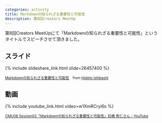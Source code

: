 ```yaml
---
categories: activity
title: Markdownの知られざる重要性と可能性
description: 第8回Creators MeetUp
---
```


第8回Creators MeetUpにて「Markdownの知られざる重要性と可能性」というタイトルでスピーチさせて頂きました。

## スライド

{% include slideshare_link.html slide=26457400 %}

<small><a href="//www.slideshare.net/HidetoIshibashi/markdown-26457400" title="Markdownの知られざる重要性と可能性" target="_blank">Markdownの知られざる重要性と可能性</a>　from <a href="//www.slideshare.net/HidetoIshibashi" target="_blank">Hideto Ishibashi</a></small>

## 動画

{% include youtube_link.html video=w1XmRCryi6s %}

<small><a href="https://www.youtube.com/watch?v=w1XmRCryi6s">CMU08 Session02「Markdownの知られざる重要性と可能性」石橋 秀仁さん - YouTube</a></small>

